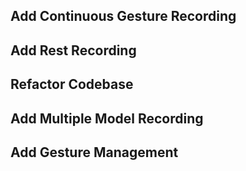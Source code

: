 ## Add Continuous Gesture Recording

## Add Rest Recording

## Refactor Codebase

## Add Multiple Model Recording

## Add Gesture Management
